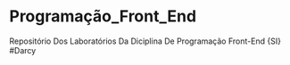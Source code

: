 # Programação_Front_End
Repositório Dos Laboratórios Da Diciplina De Programação Front-End {SI}
#Darcy